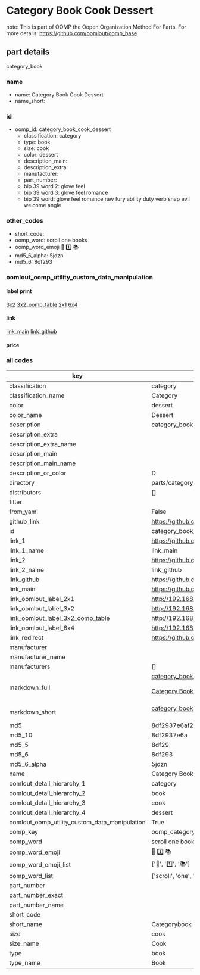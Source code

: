 # Category Book Cook Dessert  

note: This is part of OOMP the Oopen Organization Method For Parts. For more details: https://github.com/oomlout/oomp_base

##  part details
  



category_book



### name
* name: Category Book Cook Dessert
* name_short: 
### id
* oomp_id: category_book_cook_dessert
  * classification: category
  * type: book
  * size: cook
  * color: dessert
  * description_main: 
  * description_extra: 
  * manufacturer: 
  * part_number: 
  * bip 39 word 2: glove feel
  * bip 39 word 3: glove feel romance
  * bip 39 word: glove feel romance raw fury ability duty verb snap evil welcome angle

### other_codes
* short_code: 
* oomp_word: scroll one books
* oomp_word_emoji :scroll: :one: :books:
* md5_6_alpha: 5jdzn
* md5_6: 8df293






### oomlout_oomp_utility_custom_data_manipulation
#### label print
[3x2](http://192.168.1.245:1112/?label=oomp%205jdzn)
[3x2_oomp_table](http://192.168.1.108:1112/?label=oomp%205jdzn)
[2x1](http://192.168.1.242:1112/?label=oomp%205jdzn)
[6x4](http://192.168.1.55:1112/?label=oomp%205jdzn)    

#### link

[link_main](https://github.com/oomlout/oomlout_oomp_version_1_messy/tree/main/parts/category_book_cook_dessert) [link_github](https://github.com/oomlout/oomlout_oomp_version_1_messy/tree/main/parts/category_book_cook_dessert)                             

#### price







### all codes 
| key | value |  
| --- | --- |  
| classification | category |  
| classification_name | Category |  
| color | dessert |  
| color_name | Dessert |  
| description | category_book |  
| description_extra |  |  
| description_extra_name |  |  
| description_main |  |  
| description_main_name |  |  
| description_or_color | D  |  
| directory | parts/category_book_cook_dessert |  
| distributors | [] |  
| filter |  |  
| from_yaml | False |  
| github_link | https://github.com/oomlout/oomlout_oomp_part_src/tree/main/parts/category_book_cook_dessert |  
| id | category_book_cook_dessert |  
| link_1 | https://github.com/oomlout/oomlout_oomp_version_1_messy/tree/main/parts/category_book_cook_dessert |  
| link_1_name | link_main |  
| link_2 | https://github.com/oomlout/oomlout_oomp_version_1_messy/tree/main/parts/category_book_cook_dessert |  
| link_2_name | link_github |  
| link_github | https://github.com/oomlout/oomlout_oomp_version_1_messy/tree/main/parts/category_book_cook_dessert |  
| link_main | https://github.com/oomlout/oomlout_oomp_version_1_messy/tree/main/parts/category_book_cook_dessert |  
| link_oomlout_label_2x1 | http://192.168.1.242:1112/?label=oomp%205jdzn |  
| link_oomlout_label_3x2 | http://192.168.1.245:1112/?label=oomp%205jdzn |  
| link_oomlout_label_3x2_oomp_table | http://192.168.1.108:1112/?label=oomp%205jdzn |  
| link_oomlout_label_6x4 | http://192.168.1.55:1112/?label=oomp%205jdzn |  
| link_redirect | https://github.com/oomlout/oomlout_oomp_version_1_messy/tree/main/parts/category_book_cook_dessert |  
| manufacturer |  |  
| manufacturer_name |  |  
| manufacturers | [] |  
| markdown_full | [category_book_cook_dessert](none)<br>[](none)<br>[Category Book Cook Dessert](none)<br><br> |  
| markdown_short | [category_book_cook_dessert](none)<br><br> |  
| md5 | 8df2937e6af2889000af3b297715331d |  
| md5_10 | 8df2937e6a |  
| md5_5 | 8df29 |  
| md5_6 | 8df293 |  
| md5_6_alpha | 5jdzn |  
| name | Category Book Cook Dessert |  
| oomlout_detail_hierarchy_1 | category |  
| oomlout_detail_hierarchy_2 | book |  
| oomlout_detail_hierarchy_3 | cook |  
| oomlout_detail_hierarchy_4 | dessert |  
| oomlout_oomp_utility_custom_data_manipulation | True |  
| oomp_key | oomp_category_book_cook_dessert |  
| oomp_word | scroll one books |  
| oomp_word_emoji | :scroll: :one: :books: |  
| oomp_word_emoji_list | [':scroll:', ':one:', ':books:'] |  
| oomp_word_list | ['scroll', 'one', 'books'] |  
| part_number |  |  
| part_number_exact |  |  
| part_number_name |  |  
| short_code |  |  
| short_name | Categorybook |  
| size | cook |  
| size_name | Cook |  
| type | book |  
| type_name | Book |  
